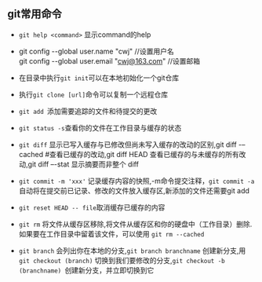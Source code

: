 ## git常用命令
- `git help <command>` 显示command的help

-  git config --global user.name "cwj" //设置用户名    
   git config --global user.email "cwj@163.com" //设置邮箱

- 在目录中执行`git init`可以在本地初始化一个git仓库

- 执行`git clone [url]`命令可以复制一个远程仓库

- `git add `添加需要追踪的文件和待提交的更改

- `git status -s`查看你的文件在工作目录与缓存的状态

- `git diff` 显示已写入缓存与已修改但尚未写入缓存的改动的区别,git diff -–cached #查看已缓存的改动,git diff HEAD 查看已缓存的与未缓存的所有改动,git diff –-stat 显示摘要而非整个 diff

- `git commit -m 'xxx'` 记录缓存内容的快照,-m命令提交注释，`git commit -a`  自动将在提交前已记录、修改的文件放入缓存区,新添加的文件还需要git add

- `git reset HEAD -- file`取消缓存已缓存的内容
- `git rm` 将文件从缓存区移除,将文件从缓存区和你的硬盘中（工作目录）删除. 如果要在工作目录中留着该文件，可以使用 `git rm --cached`

- `git branch` 会列出你在本地的分支,`git branch branchname` 创建新分支,用 `git checkout (branch)` 切换到我们要修改的分支,`git checkout -b (branchname) `创建新分支，并立即切换到它 

